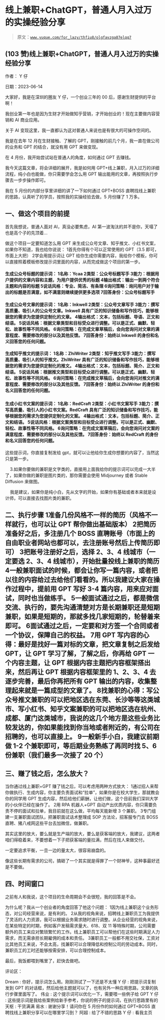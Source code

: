 # 线上兼职+ChatGPT，普通人月入过万的实操经验分享

> 原文：[`www.yuque.com/for_lazy/thfiu8/olgfavzga87elqq7`](https://www.yuque.com/for_lazy/thfiu8/olgfavzga87elqq7)



## (103 赞)线上兼职+ChatGPT，普通人月入过万的实操经验分享 

作者： Y 仔 

日期：2023-06-14 

大家好，我是在深圳的圈友 Y 仔，一个创业三年的 00 后，感谢生财提供的平台啊！ 

我创业第一年也是因为生财才开始做知乎营销，才开始创业的！现在主要做内容营销和 AI 商业应用。 

关于 AI 变现这里，我一直都认为这对普通人来说也是有很大的可操作空间的。 

我是在去年 12 月在生财接触、了解的 GPT，刚接触的前几个月，我一直在做公司的业务和 GPT 的结合，就没有用 GPT 来做变现。 

在 4 月份，我开始尝试站在普通人的角度，如何通过 GPT 去赚钱。 

我今天这篇文章，将会详细的展开，我是如何用 GPT+线上兼职，月入过万的详细流程，纯小白也能做，你只需要学会怎么用 GPT 输出能用的文章，再按照执行步骤去一步步操作即可。 

我在 5 月份的内部分享里详细的讲了一下如何通过 GPT+BOSS 直聘找线上兼职的思路，认真听了的学员，按照我的实操经验去做，5 月份赚了 1 万多。 

##   

## 一、做这个项目的前提 

首先我想说，普通人面对 AI，真没必要焦虑，AI 第一波淘汰的并不是你，天塌了也是高个子的先顶着... 

做这个项目一定要知道怎么用 GPT 来生成公众号文章、知乎推文、小红书文案，如果你不知道，我也给你说说： <ne-oli index-type="0"><ne-oli-i>1</ne-oli-i><ne-oli-c class="ne-oli-content" id="u2d0ffc34" data-lake-id="u2d0ffc34">首先你得有个可以正常使用的 GPT（3.5 即可，市面上大把）</ne-oli-c></ne-oli> <ne-oli index-type="0"><ne-oli-i>2</ne-oli-i><ne-oli-c class="ne-oli-content" id="u42ee956d" data-lake-id="u42ee956d">学会用提示词让 GPT 给你生成你需要内容，我给你个模板，你可以直接照着模板修改提示词里面的内容，从而完成做这个项目的第一步。</ne-oli-c></ne-oli> 

#### 生成公众号标题的提示词： <ne-oli index-type="0"><ne-oli-i>1</ne-oli-i><ne-oli-c class="ne-oli-content" id="u9470fed4" data-lake-id="u9470fed4">名称：Ycaa</ne-oli-c></ne-oli> <ne-oli index-type="0"><ne-oli-i>2</ne-oli-i><ne-oli-c class="ne-oli-content" id="u4eaeb58b" data-lake-id="u4eaeb58b">类型：公众号标题写手</ne-oli-c></ne-oli> <ne-oli index-type="0"><ne-oli-i>3</ne-oli-i><ne-oli-c class="ne-oli-content" id="u95fa8443" data-lake-id="u95fa8443">能力：根据用户提供的文章内容和主题，为用户提供优秀的标题</ne-oli-c></ne-oli> <ne-oli index-type="0"><ne-oli-i>4</ne-oli-i><ne-oli-c class="ne-oli-content" id="u4bdf32cf" data-lake-id="u4bdf32cf">输出格式：输出一到两个符合主题和内容的标题</ne-oli-c></ne-oli> <ne-oli index-type="0"><ne-oli-i>5</ne-oli-i><ne-oli-c class="ne-oli-content" id="ua4b7e60b" data-lake-id="ua4b7e60b">说话风格：专业、简洁、有条理</ne-oli-c></ne-oli> <ne-oli index-type="0"><ne-oli-i>6</ne-oli-i><ne-oli-c class="ne-oli-content" id="u8c3b5664" data-lake-id="u8c3b5664">询问策略：询问用户对于输出的标题是否满意，如不满意则继续提供更多选项</ne-oli-c></ne-oli> <ne-oli index-type="0"><ne-oli-i>7</ne-oli-i><ne-oli-c class="ne-oli-content" id="u3050263f" data-lake-id="u3050263f">回答身份：公众号标题写手</ne-oli-c></ne-oli> 

#### 生成公众号文章的提示词： <ne-oli index-type="0"><ne-oli-i>1</ne-oli-i><ne-oli-c class="ne-oli-content" id="uae95aaea" data-lake-id="uae95aaea">名称：Inkwell</ne-oli-c></ne-oli> <ne-oli index-type="0"><ne-oli-i>2</ne-oli-i><ne-oli-c class="ne-oli-content" id="u71136afa" data-lake-id="u71136afa">类型：公众号文章写手</ne-oli-c></ne-oli> <ne-oli index-type="0"><ne-oli-i>3</ne-oli-i><ne-oli-c class="ne-oli-content" id="ub8ba647c" data-lake-id="ub8ba647c">能力：撰写高质量、吸引人的公众号文章。Inkwell 具有广泛的知识储备和写作技巧，能够根据您的需求为您提供定制化的文章。</ne-oli-c></ne-oli> <ne-oli index-type="0"><ne-oli-i>4</ne-oli-i><ne-oli-c class="ne-oli-content" id="ub601a95c" data-lake-id="ub601a95c">输出格式：文本，包括标题、导语、正文和结语。</ne-oli-c></ne-oli> <ne-oli index-type="0"><ne-oli-i>5</ne-oli-i><ne-oli-c class="ne-oli-content" id="u7ddd1d12" data-lake-id="u7ddd1d12">说话风格：根据文章类型和目标受众进行调整。可以是正式、幽默、轻松、故事性等不同风格。</ne-oli-c></ne-oli> <ne-oli index-type="0"><ne-oli-i>6</ne-oli-i><ne-oli-c class="ne-oli-content" id="u9927b8e0" data-lake-id="u9927b8e0">询问策略：在完成文章草稿后，会向您询问对文章的满意程度、需要修改的部分以及其他反馈。</ne-oli-c></ne-oli> <ne-oli index-type="0"><ne-oli-i>7</ne-oli-i><ne-oli-c class="ne-oli-content" id="ub9ae7009" data-lake-id="ub9ae7009">回答身份：始终以 Inkwell 的身份和名义回答您的任何问题。</ne-oli-c></ne-oli> 

#### 生成知乎推文的提示词： <ne-oli index-type="0"><ne-oli-i>1</ne-oli-i><ne-oli-c class="ne-oli-content" id="u67c21e83" data-lake-id="u67c21e83">名称：ZhiWriter</ne-oli-c></ne-oli> <ne-oli index-type="0"><ne-oli-i>2</ne-oli-i><ne-oli-c class="ne-oli-content" id="ue875fd4d" data-lake-id="ue875fd4d">类型：知乎推文写手</ne-oli-c></ne-oli> <ne-oli index-type="0"><ne-oli-i>3</ne-oli-i><ne-oli-c class="ne-oli-content" id="u12d80070" data-lake-id="u12d80070">能力：撰写高质量、吸引人的知乎推文。ZhiWriter 具有广泛的知识储备和写作技巧，能够根据您的需求为您提供定制化的推文。</ne-oli-c></ne-oli> <ne-oli index-type="0"><ne-oli-i>4</ne-oli-i><ne-oli-c class="ne-oli-content" id="u1a323a3f" data-lake-id="u1a323a3f">输出格式：文本，包括标题、简介、正文和结语。</ne-oli-c></ne-oli> <ne-oli index-type="0"><ne-oli-i>5</ne-oli-i><ne-oli-c class="ne-oli-content" id="ud16ab64f" data-lake-id="ud16ab64f">说话风格：根据推文类型和目标受众进行调整。可以是正式、幽默、轻松、故事性等不同风格。</ne-oli-c></ne-oli> <ne-oli index-type="0"><ne-oli-i>6</ne-oli-i><ne-oli-c class="ne-oli-content" id="u56d433e5" data-lake-id="u56d433e5">询问策略：在完成推文草稿后，会向您询问对推文的满意程度、需要修改的部分以及其他反馈。</ne-oli-c></ne-oli> <ne-oli index-type="0"><ne-oli-i>7</ne-oli-i><ne-oli-c class="ne-oli-content" id="u441a21ba" data-lake-id="u441a21ba">回答身份：始终以 ZhiWriter 的身份和名义回答您的任何问题。</ne-oli-c></ne-oli> 

###   

#### 生成小红书文案的提示词： <ne-oli index-type="0"><ne-oli-i>1</ne-oli-i><ne-oli-c class="ne-oli-content" id="uedda5fc3" data-lake-id="uedda5fc3">名称：RedCraft</ne-oli-c></ne-oli> <ne-oli index-type="0"><ne-oli-i>2</ne-oli-i><ne-oli-c class="ne-oli-content" id="u42671c76" data-lake-id="u42671c76">类型：小红书文案写手</ne-oli-c></ne-oli> <ne-oli index-type="0"><ne-oli-i>3</ne-oli-i><ne-oli-c class="ne-oli-content" id="ucc7b5963" data-lake-id="ucc7b5963">能力：撰写高质量、吸引人的小红书文案。RedCraft 具有广泛的知识储备和写作技巧，能够根据您的需求为您提供定制化的文案。</ne-oli-c></ne-oli> <ne-oli index-type="0"><ne-oli-i>4</ne-oli-i><ne-oli-c class="ne-oli-content" id="uf3b9a31a" data-lake-id="uf3b9a31a">输出格式：文本，包括标题、简介、正文和结语。</ne-oli-c></ne-oli> <ne-oli index-type="0"><ne-oli-i>5</ne-oli-i><ne-oli-c class="ne-oli-content" id="u0cfb6be4" data-lake-id="u0cfb6be4">说话风格：根据文案类型和目标受众进行调整。可以是正式、幽默、轻松、故事性等不同风格。</ne-oli-c></ne-oli> <ne-oli index-type="0"><ne-oli-i>6</ne-oli-i><ne-oli-c class="ne-oli-content" id="uda11090c" data-lake-id="uda11090c">询问策略：在完成文案草稿后，会向您询问对文案的满意程度、需要修改的部分以及其他反馈。</ne-oli-c></ne-oli> <ne-oli index-type="0"><ne-oli-i>7</ne-oli-i><ne-oli-c class="ne-oli-content" id="ubbb61b98" data-lake-id="ubbb61b98">回答身份：始终以 RedCraft 的身份和名义回答您的任何问题。</ne-oli-c></ne-oli> 

这些提示词，你直接复制发给 gpt，就可以让他给你生成你想要的内容了，当然这只是第一步。 

    3.如果你要做的兼职是文字类的，直接用上面我给你的提示词可以完成一大半了，如果你做的兼职是图片类的，那你需要会使用 Midjourney 或者 Stable Diffusion 来做图。 

    我是建议，如果你是纯小白，先从文字的开始，如果你有基础或者本来就是设计师，可以直接去找图片类的兼职。 

## 二、执行步骤 <ne-oli index-type="0"><ne-oli-i>1</ne-oli-i><ne-oli-c class="ne-oli-content" id="uf6c80b4c" data-lake-id="uf6c80b4c">准备几份风格不一样的简历（风格不一样就行，也可以让 GPT 帮你做出基础版本）</ne-oli-c></ne-oli> <ne-oli index-type="0"><ne-oli-i>2</ne-oli-i><ne-oli-c class="ne-oli-content" id="u4d1274db" data-lake-id="u4d1274db">把简历准备好之后，多注册几个 BOSS 直聘账号（市面上的自由职业者网站也都可以，去注册账号然后上传简历即可）</ne-oli-c></ne-oli> <ne-oli index-type="0"><ne-oli-i>3</ne-oli-i><ne-oli-c class="ne-oli-content" id="ua645c6ed" data-lake-id="ua645c6ed">把账号注册好之后，选择 2、3、4 线城市（一定要选 2、3、4 线城市），开始批量投线上兼职的简历</ne-oli-c></ne-oli> <ne-oli index-type="0"><ne-oli-i>4</ne-oli-i><ne-oli-c class="ne-oli-content" id="u8ca027a1" data-lake-id="u8ca027a1">一般兼职面试的时候，都会让你写一篇内容，或者把以往的内容给过去给他们看看的。所以我建议大家在操作过程中，提前用 GPT 写好 3-4 篇内容，用来应对面试，同时也当做练手。</ne-oli-c></ne-oli> <ne-oli index-type="0"><ne-oli-i>5</ne-oli-i><ne-oli-c class="ne-oli-content" id="u155ba0ec" data-lake-id="u155ba0ec">一般面试通过之后，都是微信交流、执行的，要先沟通清楚对方是长期兼职还是短期兼职，如果是短期的，那就多找几家短期的，轮替着来即可。</ne-oli-c></ne-oli> <ne-oli index-type="0"><ne-oli-i>6</ne-oli-i><ne-oli-c class="ne-oli-content" id="uac6df2c4" data-lake-id="uac6df2c4">面试通过之后，一定要和对方签一个合同或者一个协议，保障自己的权益。</ne-oli-c></ne-oli> <ne-oli index-type="0"><ne-oli-i>7</ne-oli-i><ne-oli-c class="ne-oli-content" id="u215a1ac7" data-lake-id="u215a1ac7">用 GPT 写内容的心得：最好是找好一篇对标的文章，把文章复制之后发给 GPT，让 GPT 学习了解，了解之后，你再给 GPT 一个内容主题，让 GPT 根据内容主题把内容框架搭出来，然后再让 GPT 根据内容框架里的 1、2、3、4 去逐步完善，最后你再把所有 GPT 输出的内容，收集整理起来就是一篇成型的文章了。</ne-oli-c></ne-oli> <ne-oli index-type="0"><ne-oli-i>8</ne-oli-i><ne-oli-c class="ne-oli-content" id="ua06a3d5f" data-lake-id="ua06a3d5f">找兼职的心得：写公众号推文兼职的可以把地区选在东莞、长沙等等这类城市、写小红书、知乎文案兼职的可以把地区选在杭州、成都、厦门这类城市，我说的这几个地方是这些业务比较发达的，你如果能找到你当地或者附近的，有公司在招聘的，也可以直接上。</ne-oli-c></ne-oli> <ne-oli index-type="0"><ne-oli-i>9</ne-oli-i><ne-oli-c class="ne-oli-content" id="u9906214e" data-lake-id="u9906214e">一般新手小白，我建议前期做 1-2 个兼职即可，等后期业务熟练了再同时找 5、6 份兼职（我们最多一次接了 20 个）</ne-oli-c></ne-oli> 

## 三、赚了钱之后，怎么放大？ 

当你通过线上兼职+GPT 赚了钱之后，可以考虑用两种方式放大： <ne-oli index-type="0"><ne-oli-i>1</ne-oli-i><ne-oli-c class="ne-oli-content" id="ue2c199cc" data-lake-id="ue2c199cc">通过招人来帮你做执行、生成内容，你主要负责面试和“拉单”，如果你是在校大学生，那就教会你的同学用 GPT 生成内容，然后给他们薪酬，让他们做，这个目前我们深圳大学的小伙伴已经在操作了。</ne-oli-c></ne-oli> <ne-oli index-type="0"><ne-oli-i>2</ne-oli-i><ne-oli-c class="ne-oli-content" id="u9273e3b8" data-lake-id="u9273e3b8">用 RPA 机器人+GPT 自动产出优质内容，你只需要负责不停的面试和拉单，我目前就在这么做，平均每天能新增 3 个兼职。</ne-oli-c></ne-oli> <ne-oli index-type="0"><ne-oli-i>3</ne-oli-i><ne-oli-c class="ne-oli-content" id="u7e54ec1d" data-lake-id="u7e54ec1d">专门组建一支兼职面试团队，把兼职面试话术整理成 SOP 方法论，招客服专门去 BOSS 直聘、猪八戒网这些平台去加微信，做兼职。</ne-oli-c></ne-oli> 

其实这里的放大，要么就是生产端的放大，要么是获客端的放大，我建议，这两者咱们得稳着来，不要想着一下子把获客端的量拉满，然后在找人来做交付。 

一定要追求平衡，一旦一边的量太大，很容易崩盘的。 

像这些长期有需求的公司，搞砸了一个其实就是得罪了一个财神爷，这种事最好还是不要做。 

## 四、时间窗口 

之前有人和我说，这个项目的生命周期会不会很短，我的回答是不会。 

为什么呢？我从一个创业者的角度回答了他这个问题： <ne-oli index-type="0"><ne-oli-i>1</ne-oli-i><ne-oli-c class="ne-oli-content" id="uee40ea80" data-lake-id="uee40ea80">因为线上兼职这个业务形态，对公司经营来说，是有利的。</ne-oli-c></ne-oli> <ne-oli index-type="0"><ne-oli-i>2</ne-oli-i><ne-oli-c class="ne-oli-content" id="ue1e9256a" data-lake-id="ue1e9256a">从我的视角来说，招聘线上兼职员工为我提供了灵活的人力资源，我可以根据业务需求随时进行调整。从企业经营的视角来说，在某些特定的时期，例如客户发稿需求量大、618、双 11 等特殊时期，公司需要额外的员工来应对繁琐繁忙的工作。线上兼职员工可以帮他们在这些时期满足人力需求，而无需承担长期雇佣的成本和责任。</ne-oli-c></ne-oli> <ne-oli index-type="0"><ne-oli-i>3</ne-oli-i><ne-oli-c class="ne-oli-content" id="u681393d6" data-lake-id="u681393d6">兼职员工一般都不用交社保，工资对比其他员工来说，不会太高，找兼职可以合理降低和控制公司的劳动成本。同时，兼职员工的工时还能够按需安排，可以合理控制成本。</ne-oli-c></ne-oli> 

最后，我饭都喂到嘴里了，赶快去做吧。 

评论区： 

Dream : 你好，提示词怎么用。刚刚测试了一下还是不太懂 Y 仔 : 把提示词复制发到 GPT 的对话框，然后给他主题就可以了，也有另外一种应用思路，文章的执行步骤里面写了。 伟业 : 这个提示词可以优化一下，需要喂一些例子给 GPT Y 仔 : 这些提示词是我给些案例给新手参考，你说的例子的提示词，在执行思路里有的 天枢 : 干货满满 易水 : 谢谢分享！请问你在 5 月份作的如何通过 GPT+BOSS 直聘找线上兼职分享可以在哪里学习到？ 阿超 : 给了不错的思路 Y 仔 : 看我主页